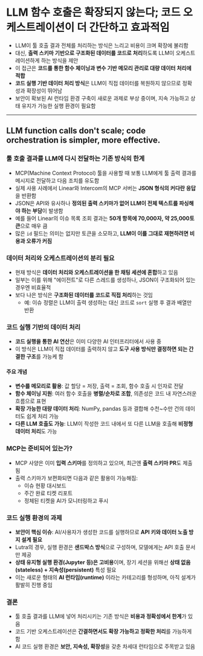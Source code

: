 # LLM 함수 호출은 확장되지 않는다; 코드 오케스트레이션이 더 간단하고 효과적임


* LLM이 툴 호출 결과 전체를 처리하는 방식은 느리고 비용이 크며 확장에 불리함
* 대신, **출력 스키마 기반으로 구조화된 데이터를 코드로 처리**하도록 LLM이 오케스트레이션하게 하는 방식을 제안
* 이 접근은 **코드를 통한 함수 체이닝과 변수 기반 메모리 관리로 대량 데이터 처리에 적합**
* **코드 실행 기반 데이터 처리 방식**은 LLM이 직접 데이터를 복원하지 않으므로 정확성과 확장성이 뛰어남
* 보안이 확보된 AI 런타임 환경 구축이 새로운 과제로 부상 중이며, 지속 가능하고 상태 유지가 가능한 실행 환경이 필요함

---

LLM function calls don't scale; code orchestration is simpler, more effective.
------------------------------------------------------------------------------

### 툴 호출 결과를 LLM에 다시 전달하는 기존 방식의 한계

* MCP(Machine Context Protocol) 툴을 사용할 때 보통 LLM에게 툴 출력 결과를 메시지로 전달하고 다음 조치를 유도함
* 실제 사용 사례에서 Linear와 Intercom의 MCP 서버는 **JSON 형식의 커다란 응답**을 반환함
* JSON은 API와 유사하나 **정의된 출력 스키마가 없어 LLM이 전체 텍스트를 파싱해야 하는 부담**이 발생함
* 예를 들어 Linear의 이슈 목록 조회 결과는 **50개 항목에 70,000자, 약 25,000토큰**으로 매우 큼
* 많은 `id` 필드는 의미는 없지만 토큰을 소모하고, **LLM이 이를 그대로 재현하려면 비용과 오류가 커짐**

### 데이터 처리와 오케스트레이션의 분리 필요

* 현재 방식은 **데이터 처리와 오케스트레이션을 한 채팅 세션에 혼합**하고 있음
* 일부는 이를 위해 "에이전트"로 다른 스레드를 생성하나, JSON이 구조화되어 있는 경우엔 비효율적
* 보다 나은 방식은 **구조화된 데이터를 코드로 직접 처리**하는 것임
  + 예: 이슈 정렬은 LLM이 출력 생성하는 대신 코드로 `sort` 실행 후 결과 배열만 반환

### 코드 실행 기반의 데이터 처리

* **코드 실행을 통한 AI 연산**은 이미 다양한 AI 인터프리터에서 사용 중
* 이 방식은 LLM이 직접 데이터를 출력하지 않고 **도구 사용 방식만 결정하면 되는 간결한 구조**를 가능케 함

#### 주요 개념

* **변수를 메모리로 활용**: 값 할당 = 저장, 출력 = 조회, 함수 호출 시 인자로 전달
* **함수 체이닝 지원**: 여러 함수 호출을 **병렬/순차로 조합**, 의존성은 코드 내 자연스러운 흐름으로 표현
* **확장 가능한 대량 데이터 처리**: NumPy, pandas 등과 결합해 수천~수만 건의 데이터도 쉽게 처리 가능
* **다른 LLM 호출도 가능**: LLM이 작성한 코드 내에서 또 다른 LLM을 호출해 **비정형 데이터 처리**도 가능

### MCP는 준비되어 있는가?

* MCP 사양은 이미 **입력 스키마**를 정의하고 있으며, 최근엔 **출력 스키마 PR**도 제출됨
* 출력 스키마가 보편화되면 다음과 같은 활용이 가능해짐:
  + 이슈 현황 대시보드
  + 주간 완료 티켓 리포트
  + 정체된 티켓을 AI가 모니터링하고 푸시

### 코드 실행 환경의 과제

* **보안이 핵심 이슈**: AI/사용자가 생성한 코드를 실행하므로 **API 키와 데이터 노출 방지 설계 필요**
* Lutra의 경우, 실행 환경은 **샌드박스 방식**으로 구성하며, 모델에게는 API 호출 문서만 제공
* **상태 유지형 실행 환경(Jupyter 등)은 고비용**이며, 장기 세션을 위해선 **상태 없음(stateless) + 지속성(persistent)** 특성 필요
* 이는 새로운 형태의 **AI 런타임(runtime)** 이라는 카테고리를 형성하며, 아직 설계가 활발히 진행 중임

### 결론

* 툴 호출 결과를 LLM에 넣어 처리시키는 기존 방식은 **비용과 정확성에서 한계**가 있음
* 코드 기반 오케스트레이션은 **간결하면서도 확장 가능하고 정확한 처리**를 가능하게 함
* AI 코드 실행 환경은 **보안, 지속성, 확장성**을 갖춘 차세대 런타임으로 주목받고 있음
